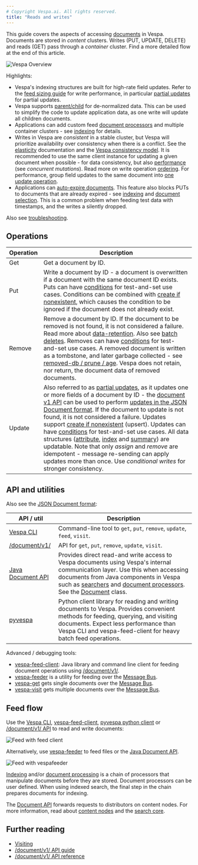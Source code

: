```yaml
---
# Copyright Vespa.ai. All rights reserved.
title: "Reads and writes"
---
```


This guide covers the aspects of accessing [documents](documents.html) in Vespa.
Documents are stored in *content* clusters.
Writes (PUT, UPDATE, DELETE) and reads (GET) pass through a *container* cluster.
Find a more detailed flow at the end of this article.

![Vespa Overview](/assets/img/vespa-overview.svg)

Highlights:
* Vespa's indexing structures are built for high-rate field updates.
  Refer to the [feed sizing guide](performance/sizing-feeding.html) for write performance,
  in particular [partial updates](partial-updates.html) for partial updates.
* Vespa supports [parent/child](parent-child.html) for de-normalized data.
  This can be used to simplify the code to update application data,
  as one write will update all children documents.
* Applications can add custom feed [document processors](document-processing.html)
  and multiple container clusters - see [indexing](indexing.html) for details.
* Writes in Vespa are *consistent* in a stable cluster, but Vespa will prioritize availability over consistency when
  there is a conflict.
  See the [elasticity](elasticity.html#consistency) documentation
  and the [Vespa consistency model](content/consistency.html).
  It is recommended to use the same client instance for updating a given document when possible -
  for data consistency, but also
  [performance](performance/sizing-feeding.html#concurrent-mutations) (see *concurrent mutations*).
  Read more on write operation [ordering](content/content-nodes.html#ordering).
  For performance, group field updates to the same document into
  [one update operation](performance/sizing-feeding.html#client-roundtrips).
* Applications can [auto-expire documents](documents.html#document-expiry).
  This feature also blocks PUTs to documents that are already expired -
  see [indexing](/en/operations-selfhosted/routing.html#document-selection) and
  [document selection](reference/services-content.html#documents).
  This is a common problem when feeding test data with timestamps,
  and the writes a silently dropped.

Also see [troubleshooting](/en/operations-selfhosted/admin-procedures.html#troubleshooting).

## Operations

| Operation | Description |
| --- | --- |
| Get | Get a document by ID. |
| Put | Write a document by ID - a document is overwritten if a document with the same document ID exists.  Puts can have [conditions](document-v1-api-guide.html#conditional-writes) for test-and-set use cases. Conditions can be combined with [create if nonexistent](document-v1-api-guide.html#create-if-nonexistent), which causes the condition to be ignored if the document does not already exist. |
| Remove | Remove a document by ID. If the document to be removed is not found, it is not considered a failure. Read more about [data-retention](/en/operations-selfhosted/admin-procedures.html#data-retention-vs-size). Also see [batch deletes](operations/batch-delete.html).  Removes can have [conditions](document-v1-api-guide.html#conditional-writes) for test-and-set use cases.  A removed document is written as a tombstone, and later garbage collected - see [removed-db / prune / age](reference/services-content.html#removed-db-prune-age). Vespa does not retain, nor return, the document data of removed documents. |
| Update | Also referred to as [partial updates](partial-updates.html), as it updates one or more fields of a document by ID - the [document v1 API](document-v1-api-guide.html#put) can be used to perform [updates in the JSON Document format](reference/document-json-format.html#update). If the document to update is not found, it is not considered a failure.  Updates support [create if nonexistent](document-v1-api-guide.html#create-if-nonexistent) (upsert).  Updates can have [conditions](document-v1-api-guide.html#conditional-writes) for test-and-set use cases.  All data structures ([attribute](attributes.html), [index](proton.html#index) and [summary](document-summaries.html)) are updatable. Note that only *assign* and *remove* are idempotent - message re-sending can apply updates more than once. Use *conditional writes* for stronger consistency.   |  |  | | --- | --- | | **All field types** | * [assign](reference/document-json-format.html#assign) (may also be used to clear fields) | | **Numeric field types** | * [increment](reference/document-json-format.html#arithmetic).   Also see [auto-generate weightedset keys](reference/schema-reference.html#weightedset) * [decrement](reference/document-json-format.html#arithmetic) * [multiply](reference/document-json-format.html#arithmetic) * [divide](reference/document-json-format.html#arithmetic) | | **Composite types** | * [add](reference/document-json-format.html#add)   For *array* and *weighted set*.   To put into a *map*,   see the [assign](reference/document-json-format.html#assign) section * [remove](reference/document-json-format.html#composite-remove) * [match](reference/document-json-format.html#match)   Pick element from collection, then apply given operation to matched element * [accessing elements within a composite field using fieldpaths](reference/document-json-format.html#fieldpath) | | **Tensor types** | * [modify](reference/document-json-format.html#tensor-modify)   Modify individual cells in a tensor - can replace, add or multiply cell values * [add](reference/document-json-format.html#tensor-add)   Add cells to mapped or mixed tensors * [remove](reference/document-json-format.html#tensor-remove)   Remove cells from mapped or mixed tensors | |

## API and utilities

Also see the [JSON Document format](reference/document-json-format.html):

| API / util | Description |
| --- | --- |
| [Vespa CLI](vespa-cli.html) | Command-line tool to `get`, `put`, `remove`, `update`, `feed`, `visit`. |
| [/document/v1/](reference/document-v1-api-reference.html) | API for `get`, `put`, `remove`, `update`, `visit`. |
| [Java Document API](document-api-guide.html) | Provides direct read-and write access to Vespa documents using Vespa's internal communication layer. Use this when accessing documents from Java components in Vespa such as [searchers](searcher-development.html) and [document processors](document-processing.html). See the [Document](https://github.com/vespa-engine/vespa/blob/master/document/src/main/java/com/yahoo/document/Document.java) class. |
| [pyvespa](https://vespa-engine.github.io/pyvespa/reads-writes.html) | Python client library for reading and writing documents to Vespa. Provides convenient methods for feeding, querying, and visiting documents. Expect less performance than Vespa CLI and vespa-feed-client for heavy batch feed operations. |

Advanced / debugging tools:
* [vespa-feed-client](vespa-feed-client.html):
  Java library and command line client for feeding document operations
  using [/document/v1/](reference/document-v1-api-reference.html).
* [vespa-feeder](/en/operations-selfhosted/vespa-cmdline-tools.html#vespa-feeder)
  is a utility for feeding over the [Message Bus](/en/operations-selfhosted/routing.html).
* [vespa-get](/en/operations-selfhosted/vespa-cmdline-tools.html#vespa-get) gets single documents
  over the [Message Bus](/en/operations-selfhosted/routing.html).
* [vespa-visit](/en/operations-selfhosted/vespa-cmdline-tools.html#vespa-visit) gets multiple documents
  over the [Message Bus](/en/operations-selfhosted/routing.html).

## Feed flow

Use the [Vespa CLI](vespa-cli.html), [vespa-feed-client](vespa-feed-client.html), [pyvespa python client](https://vespa-engine.github.io/pyvespa/reads-writes.html)
or [/document/v1/ API](reference/document-v1-api-reference.html) to read and write documents:

![Feed with feed client](/assets/img/elastic-feed-container.svg)

Alternatively, use [vespa-feeder](/en/operations-selfhosted/vespa-cmdline-tools.html#vespa-feeder) to feed files
or the [Java Document API](document-api-guide.html).

![Feed with vespafeeder](/assets/img/elastic-feed-vespafeeder.svg)

[Indexing](/en/operations-selfhosted/routing.html#routing-for-indexing)
and/or [document processing](document-processing.html)
is a chain of processors that manipulate documents before they are stored.
Document processors can be user defined.
When using indexed search, the final step in the chain prepares documents for indexing.

The [Document API](document-api-guide.html) forwards requests to distributors on content nodes.
For more information, read about [content nodes](content/content-nodes.html)
and the [search core](proton.html).

## Further reading
* [Visiting](visiting.html)
* [/document/v1/ API guide](document-v1-api-guide.html)
* [/document/v1/ API reference](reference/document-v1-api-reference.html)
